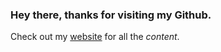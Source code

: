 ### Hey there, thanks for visiting my Github.
Check out my [website](https://joshpeters.github.io/joshpeters/) for all the *content*.
